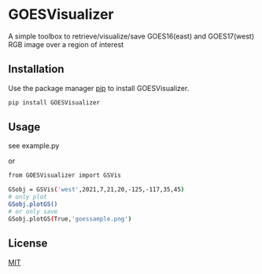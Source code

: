 # GOESVisualizer

A simple toolbox to retrieve/visualize/save GOES16(east) and GOES17(west) RGB image over a region of interest

## Installation

Use the package manager [pip](https://pip.pypa.io/en/stable/) to install GOESVisualizer.

```bash
pip install GOESVisualizer
```

## Usage

see example.py

or

```bash
from GOESVisualizer import GSVis

GSobj = GSVis('west',2021,7,21,20,-125,-117,35,45)
# only plot
GSobj.plotGS()
# or only save
GSobj.plotGS(True,'goessample.png')

```

## License
[MIT](https://choosealicense.com/licenses/mit/)
